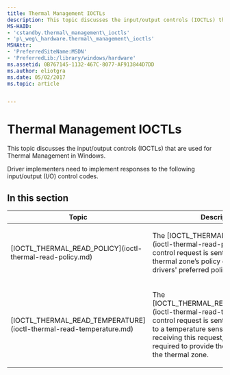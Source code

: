 ```yaml
---
title: Thermal Management IOCTLs
description: This topic discusses the input/output controls (IOCTLs) that are used for Thermal Management in Windows.
MS-HAID:
- 'cstandby.thermal\_management\_ioctls'
- 'p\_weg\_hardware.thermal\_management\_ioctls'
MSHAttr:
- 'PreferredSiteName:MSDN'
- 'PreferredLib:/library/windows/hardware'
ms.assetid: 0B767145-1132-467C-8077-AF913844D7DD
ms.author: eliotgra
ms.date: 05/02/2017
ms.topic: article


---
```


# Thermal Management IOCTLs


This topic discusses the input/output controls (IOCTLs) that are used for Thermal Management in Windows.

Driver implementers need to implement responses to the following input/output (I/O) control codes.

## In this section


<table>
<colgroup>
<col width="50%" />
<col width="50%" />
</colgroup>
<thead>
<tr class="header">
<th>Topic</th>
<th>Description</th>
</tr>
</thead>
<tbody>
<tr class="odd">
<td><p>[IOCTL_THERMAL_READ_POLICY](ioctl-thermal-read-policy.md)</p></td>
<td><p>The [IOCTL_THERMAL_READ_POLICY](ioctl-thermal-read-policy.md) I/O control request is sent by the kernel to a thermal zone’s policy driver to read the drivers' preferred policy.</p></td>
</tr>
<tr class="even">
<td><p>[IOCTL_THERMAL_READ_TEMPERATURE](ioctl-thermal-read-temperature.md)</p></td>
<td><p>The [IOCTL_THERMAL_READ_TEMPERATURE](ioctl-thermal-read-temperature.md) I/O control request is sent by the ACPI driver to a temperature sensor driver. Upon receiving this request, the driver might be required to provide the temperature of the thermal zone.</p></td>
</tr>
</tbody>
</table>

 

 

 






